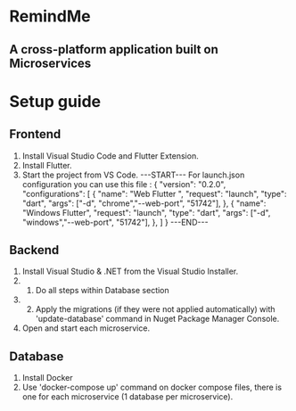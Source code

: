 # RemindMe 
## A cross-platform application built on Microservices

# Setup guide
## Frontend
1. Install Visual Studio Code and Flutter Extension.
2. Install Flutter.
3. Start the project from VS Code.
---START--- 
For launch.json configuration you can use this file :
{
    "version": "0.2.0",
    "configurations": [
        {
            "name": "Web Flutter ",
            "request": "launch",
            "type": "dart",
            "args": ["-d", "chrome","--web-port", "51742"],
        },
        {
            "name": "Windows Flutter",
            "request": "launch",
            "type": "dart",
            "args": ["-d", "windows","--web-port", "51742"],
        },
    ]
}
---END---

## Backend
1. Install Visual Studio & .NET from the Visual Studio Installer.
2. 1. Do all steps within Database section
2. 2. Apply the migrations (if they were not applied automatically) with 'update-database' command in Nuget Package Manager Console.
3. Open and start each microservice.

## Database
1. Install Docker
2. Use 'docker-compose up' command on docker compose files, there is one for each microservice (1 database per microservice).
